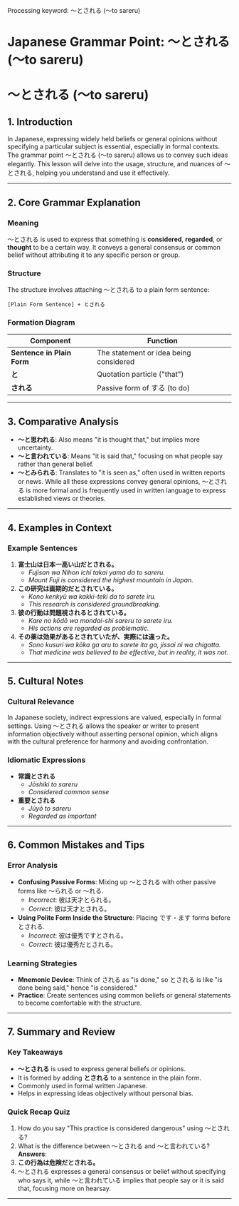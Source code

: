 Processing keyword: ～とされる (〜to sareru)
# Japanese Grammar Point: ～とされる (〜to sareru)
# ～とされる (〜to sareru)
## 1. Introduction
In Japanese, expressing widely held beliefs or general opinions without specifying a particular subject is essential, especially in formal contexts. The grammar point ～とされる (〜to sareru) allows us to convey such ideas elegantly. This lesson will delve into the usage, structure, and nuances of ～とされる, helping you understand and use it effectively.

---
## 2. Core Grammar Explanation
### Meaning
～とされる is used to express that something is **considered**, **regarded**, or **thought** to be a certain way. It conveys a general consensus or common belief without attributing it to any specific person or group.
### Structure
The structure involves attaching ～とされる to a plain form sentence:
```
[Plain Form Sentence] + とされる
```
### Formation Diagram
| Component              | Function                     |
|------------------------|------------------------------|
| **Sentence in Plain Form** | The statement or idea being considered |
| **と**                | Quotation particle ("that")   |
| **される**             | Passive form of する (to do)    |
---
## 3. Comparative Analysis
- **～と思われる**: Also means "it is thought that," but implies more uncertainty.
- **～と言われている**: Means "it is said that," focusing on what people say rather than general belief.
- **～とみられる**: Translates to "it is seen as," often used in written reports or news.
While all these expressions convey general opinions, ～とされる is more formal and is frequently used in written language to express established views or theories.
---
## 4. Examples in Context
### Example Sentences
1. **富士山は日本一高い山だとされる。**
   - *Fujisan wa Nihon ichi takai yama da to sareru.*
   - *Mount Fuji is considered the highest mountain in Japan.*
2. **この研究は画期的だとされている。**
   - *Kono kenkyū wa kakki-teki da to sarete iru.*
   - *This research is considered groundbreaking.*
3. **彼の行動は問題視されるとされている。**
   - *Kare no kōdō wa mondai-shi sareru to sarete iru.*
   - *His actions are regarded as problematic.*
4. **その薬は効果があるとされていたが、実際には違った。**
   - *Sono kusuri wa kōka ga aru to sarete ita ga, jissai ni wa chigatta.*
   - *That medicine was believed to be effective, but in reality, it was not.*
---
## 5. Cultural Notes
### Cultural Relevance
In Japanese society, indirect expressions are valued, especially in formal settings. Using ～とされる allows the speaker or writer to present information objectively without asserting personal opinion, which aligns with the cultural preference for harmony and avoiding confrontation.
### Idiomatic Expressions
- **常識とされる**
  - *Jōshiki to sareru*
  - *Considered common sense*
- **重要とされる**
  - *Jūyō to sareru*
  - *Regarded as important*
---
## 6. Common Mistakes and Tips
### Error Analysis
- **Confusing Passive Forms**: Mixing up ～とされる with other passive forms like ～られる or ～れる.
  - *Incorrect*: 彼は天才とられる。
  - *Correct*: 彼は天才とされる。
- **Using Polite Form Inside the Structure**: Placing です・ます forms before とされる.
  - *Incorrect*: 彼は優秀ですとされる。
  - *Correct*: 彼は優秀だとされる。
### Learning Strategies
- **Mnemonic Device**: Think of される as "is done," so とされる is like "is done being said," hence "is considered."
- **Practice**: Create sentences using common beliefs or general statements to become comfortable with the structure.
---
## 7. Summary and Review
### Key Takeaways
- **～とされる** is used to express general beliefs or opinions.
- It is formed by adding **とされる** to a sentence in the plain form.
- Commonly used in formal written Japanese.
- Helps in expressing ideas objectively without personal bias.
### Quick Recap Quiz
1. How do you say "This practice is considered dangerous" using ～とされる?
2. What is the difference between ～とされる and ～と言われている?
**Answers**:
1. **この行為は危険だとされる。**
2. ～とされる expresses a general consensus or belief without specifying who says it, while ～と言われている implies that people say or it is said that, focusing more on hearsay.
---

